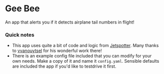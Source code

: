 # Gee Bee
An app that alerts you if it detects airplane tail numbers in flight!

### Quick notes
- This app uses quite a bit of code and logic from [Jetspotter](https://github.com/vvanouytsel/jetspotter). Many thanks to [vvanouytsel](https://github.com/vvanouytsel) for his wonderful work there!
- There is an example config file included that you can modify for your own needs. Make a copy of it and name it `config.yaml`. Sensible defaults are included the app if you'd like to testdrive it first.
